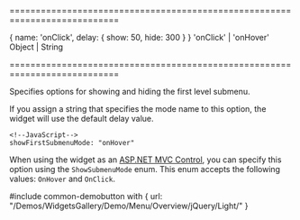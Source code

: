 ===========================================================================
<!--default-->{ name: 'onClick', delay: { show: 50, hide: 300 } }<!--/default-->
<!--acceptValues-->'onClick' | 'onHover'<!--/acceptValues-->
<!--type-->Object | String<!--/type-->
===========================================================================

<!--shortDescription-->
Specifies options for showing and hiding the first level submenu.
<!--/shortDescription-->

<!--fullDescription-->
If you assign a string that specifies the mode name to this option, the widget will use the default delay value.

    <!--JavaScript-->
    showFirstSubmenuMode: "onHover"

When using the widget as an [ASP.NET MVC Control](/Documentation/Guide/ASP.NET_MVC_Controls/Fundamentals/), you can specify this option using the `ShowSubmenuMode` enum. This enum accepts the following values: `OnHover` and `OnClick`.

#include common-demobutton with {
    url: "/Demos/WidgetsGallery/Demo/Menu/Overview/jQuery/Light/"
}
<!--/fullDescription-->
